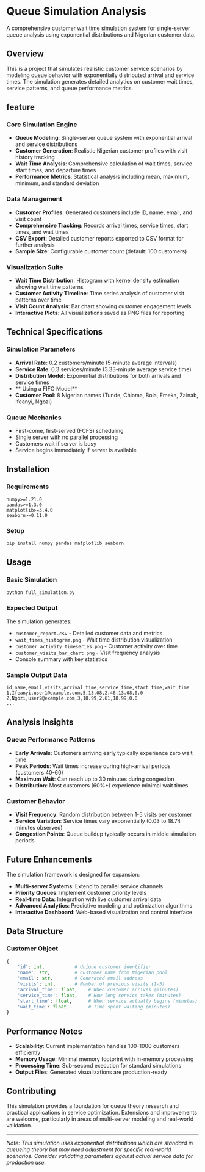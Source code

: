 # Queue Simulation Analysis

A comprehensive customer wait time simulation system for single-server queue analysis using exponential distributions and Nigerian customer data.

## Overview

This is a project that simulates realistic customer service scenarios by modeling queue behavior with exponentially distributed arrival and service times. The simulation generates detailed analytics on customer wait times, service patterns, and queue performance metrics.

## feature

### Core Simulation Engine
- **Queue Modeling**: Single-server queue system with exponential arrival and service distributions
- **Customer Generation**: Realistic Nigerian customer profiles with visit history tracking
- **Wait Time Analysis**: Comprehensive calculation of wait times, service start times, and departure times
- **Performance Metrics**: Statistical analysis including mean, maximum, minimum, and standard deviation

### Data Management
- **Customer Profiles**: Generated customers include ID, name, email, and visit count
- **Comprehensive Tracking**: Records arrival times, service times, start times, and wait times
- **CSV Export**: Detailed customer reports exported to CSV format for further analysis
- **Sample Size**: Configurable customer count (default: 100 customers)

### Visualization Suite
- **Wait Time Distribution**: Histogram with kernel density estimation showing wait time patterns
- **Customer Activity Timeline**: Time series analysis of customer visit patterns over time
- **Visit Count Analysis**: Bar chart showing customer engagement levels
- **Interactive Plots**: All visualizations saved as PNG files for reporting

## Technical Specifications

### Simulation Parameters
- **Arrival Rate**: 0.2 customers/minute (5-minute average intervals)
- **Service Rate**: 0.3 services/minute (3.33-minute average service time)
- **Distribution Model**: Exponential distributions for both arrivals and service times
- ** Using a FIFO Model**
- **Customer Pool**: 8 Nigerian names (Tunde, Chioma, Bola, Emeka, Zainab, Ifeanyi, Ngozi)

### Queue Mechanics
- First-come, first-served (FCFS) scheduling
- Single server with no parallel processing
- Customers wait if server is busy
- Service begins immediately if server is available

## Installation

### Requirements
```
numpy>=1.21.0
pandas>=1.3.0
matplotlib>=3.4.0
seaborn>=0.11.0
```

### Setup
```bash
pip install numpy pandas matplotlib seaborn
```

## Usage

### Basic Simulation
```bash
python full_simulation.py
```

### Expected Output
The simulation generates:
- `customer_report.csv` - Detailed customer data and metrics
- `wait_times_histogram.png` - Wait time distribution visualization
- `customer_activity_timeseries.png` - Customer activity over time
- `customer_visits_bar_chart.png` - Visit frequency analysis
- Console summary with key statistics

### Sample Output Data
```csv
id,name,email,visits,arrival_time,service_time,start_time,wait_time
1,Ifeanyi,user1@example.com,5,13.08,2.46,13.08,0.0
2,Ngozi,user2@example.com,3,18.99,2.61,18.99,0.0
...
```

## Analysis Insights

### Queue Performance Patterns
- **Early Arrivals**: Customers arriving early typically experience zero wait time
- **Peak Periods**: Wait times increase during high-arrival periods (customers 40-60)
- **Maximum Wait**: Can reach up to 30 minutes during congestion
- **Distribution**: Most customers (60%+) experience minimal wait times

### Customer Behavior
- **Visit Frequency**: Random distribution between 1-5 visits per customer
- **Service Variation**: Service times vary exponentially (0.03 to 18.74 minutes observed)
- **Congestion Points**: Queue buildup typically occurs in middle simulation periods

## Future Enhancements

The simulation framework is designed for expansion:
- **Multi-server Systems**: Extend to parallel service channels
- **Priority Queues**: Implement customer priority levels
- **Real-time Data**: Integration with live customer arrival data
- **Advanced Analytics**: Predictive modeling and optimization algorithms
- **Interactive Dashboard**: Web-based visualization and control interface

## Data Structure

### Customer Object
```python
{
    'id': int,           # Unique customer identifier
    'name': str,         # Customer name from Nigerian pool
    'email': str,        # Generated email address
    'visits': int,       # Number of previous visits (1-5)
    'arrival_time': float,    # When customer arrives (minutes)
    'service_time': float,    # How long service takes (minutes)
    'start_time': float,      # When service actually begins (minutes)
    'wait_time': float        # Time spent waiting (minutes)
}
```

## Performance Notes

- **Scalability**: Current implementation handles 100-1000 customers efficiently
- **Memory Usage**: Minimal memory footprint with in-memory processing
- **Processing Time**: Sub-second execution for standard simulations
- **Output Files**: Generated visualizations are production-ready

## Contributing

This simulation provides a foundation for queue theory research and practical applications in service optimization. Extensions and improvements are welcome, particularly in areas of multi-server modeling and real-world validation.

---


*Note: This simulation uses exponential distributions which are standard in queueing theory but may need adjustment for specific real-world scenarios. Consider validating parameters against actual service data for production use.*


